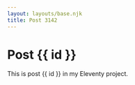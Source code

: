 ```yaml
---
layout: layouts/base.njk
title: Post 3142
---
```


# Post {{ id }}

This is post {{ id }} in my Eleventy project.

